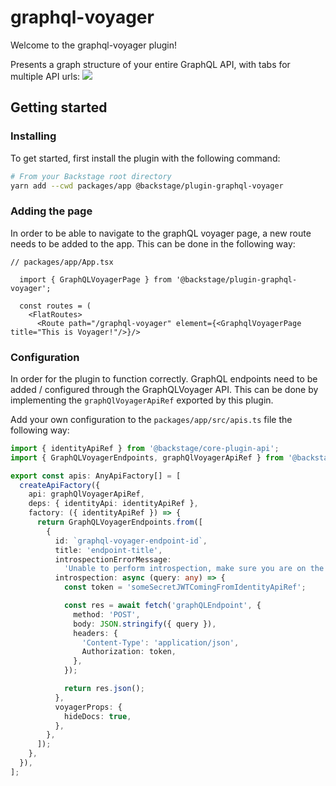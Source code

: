 # graphql-voyager

Welcome to the graphql-voyager plugin!

Presents a graph structure of your entire GraphQL API, with tabs for multiple API urls:
![](./src/assets/plugin.png)

## Getting started

### Installing

To get started, first install the plugin with the following command:

```bash
# From your Backstage root directory
yarn add --cwd packages/app @backstage/plugin-graphql-voyager
```

### Adding the page

In order to be able to navigate to the graphQL voyager page, a new route needs to be added to the app. This can be done in the following way:

```tsx
// packages/app/App.tsx

  import { GraphQLVoyagerPage } from '@backstage/plugin-graphql-voyager';

  const routes = (
    <FlatRoutes>
      <Route path="/graphql-voyager" element={<GraphqlVoyagerPage title="This is Voyager!"/>}/>
```

### Configuration

In order for the plugin to function correctly. GraphQL endpoints need to be added / configured through the GraphQLVoyager API. This can be done by implementing the `graphQlVoyagerApiRef` exported by this plugin.

Add your own configuration to the `packages/app/src/apis.ts` file the following way:

```ts
import { identityApiRef } from '@backstage/core-plugin-api';
import { GraphQLVoyagerEndpoints, graphQlVoyagerApiRef } from '@backstage/plugin-graphql-voyager';

export const apis: AnyApiFactory[] = [
  createApiFactory({
    api: graphQlVoyagerApiRef,
    deps: { identityApi: identityApiRef },
    factory: ({ identityApiRef }) => {
      return GraphQLVoyagerEndpoints.from([
        {
          id: `graphql-voyager-endpoint-id`,
          title: 'endpoint-title',
          introspectionErrorMessage:
            'Unable to perform introspection, make sure you are on the correct environment.',
          introspection: async (query: any) => {
            const token = 'someSecretJWTComingFromIdentityApiRef';

            const res = await fetch('graphQLEndpoint', {
              method: 'POST',
              body: JSON.stringify({ query }),
              headers: {
                'Content-Type': 'application/json',
                Authorization: token,
              },
            });

            return res.json();
          },
          voyagerProps: {
            hideDocs: true,
          },
        },
      ]);
    },
  }),
];
```
